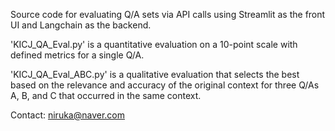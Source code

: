 Source code for evaluating Q/A sets via API calls using Streamlit as the front UI and Langchain as the backend.

'KICJ_QA_Eval.py' is a quantitative evaluation on a 10-point scale with defined metrics for a single Q/A.

'KICJ_QA_Eval_ABC.py' is a qualitative evaluation that selects the best based on the relevance and accuracy of the original context for three Q/As A, B, and C that occurred in the same context.

Contact: niruka@naver.com
